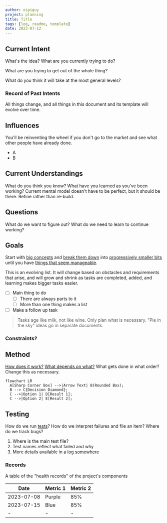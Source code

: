 ```yaml
---
author: eipiguy
project: planning
title: Title
tags: [log, readme, template]
date: 2023-07-12
---
```


## Current Intent

What's the idea? What are you currently trying to do?

What are you trying to get out of the whole thing?

What do you think it will take at the most general levels?

### Record of Past Intents

All things change, and all things in this document and its template will evolve over time.

## Influences

You'll be reinventing the wheel if you don't go to the market and see what other people have already done.

- A
- B

## Current Understandings

What do you think you know? What have you learned as you've been working? Current mental model doesn't have to be perfect, but it should be there. Refine rather than re-build.

## Questions

What do we want to figure out? What do we need to learn to continue working?

## Goals

Start with [big concepts](#summary) and [break them down](#influences) into [progressively smaller bits](#distinctions) until you have [things that seem manageable](#goals).

This is an evolving list. It will change based on obstacles and requirements that arise, and will grow and shrink as tasks are completed, added, and learning makes bigger tasks easier.

- [ ] Main thing to do
  - [ ] There are always parts to it
  - [ ] More than one thing makes a list
- [ ] Make a follow up task

> Tasks age like milk, not like wine. Only plan what is necessary. "Pie in the sky" ideas go in separate documents.

### Constraints?

## Method

[How does it work?](#goals) [What depends on what?](#constraints) What gets done in what order? Change this as necessary.

```mermaid
flowchart LR
  A[Sharp Corner Box] -->|Arrow Text| B(Rounded Box);
  B --> C{Decision Diamond};
  C -->|Option 1| D[Result 1];
  C -->|Option 2| E[Result 2];
```

## Testing

How do we run [tests](#testing)? How do we interpret failures and file an item? Where do we track bugs?

1. Where is the main test file?
2. Test names reflect what failed and why
3. More details available in a [log somewhere](#records)

### Records

A table of the "health records" of the project's components

|Date         |Metric 1 | Metric 2  |
|-            |-        |-          |
|2023-07-08   |Purple   |85%        |
|2023-07-15   |Blue     |85%        |
|-            |-        |-          |
